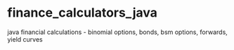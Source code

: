 # finance_calculators_java
java financial calculations - binomial options, bonds, bsm options, forwards, yield curves
